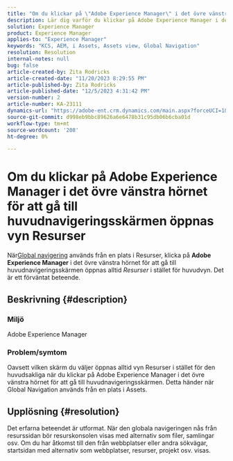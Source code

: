 ```yaml
---
title: "Om du klickar på \"Adobe Experience Manager\" i det övre vänstra hörnet för att gå till huvudnavigeringsskärmen öppnas vyn \"Resurser\""
description: Lär dig varför du klickar på Adobe Experience Manager i det övre vänstra hörnet för att öppna resursvyn i stället för den huvudsakliga.
solution: Experience Manager
product: Experience Manager
applies-to: "Experience Manager"
keywords: "KCS, AEM, i Assets, Assets view, Global Navigation"
resolution: Resolution
internal-notes: null
bug: false
article-created-by: Zita Rodricks
article-created-date: "11/20/2023 8:29:55 PM"
article-published-by: Zita Rodricks
article-published-date: "12/5/2023 4:31:42 PM"
version-number: 2
article-number: KA-23111
dynamics-url: "https://adobe-ent.crm.dynamics.com/main.aspx?forceUCI=1&pagetype=entityrecord&etn=knowledgearticle&id=1866d78d-e387-ee11-8179-6045bd006b3d"
source-git-commit: d998eb9bbc89626a6e6478b31c95db06b6cba01d
workflow-type: tm+mt
source-wordcount: '208'
ht-degree: 0%

---
```


# Om du klickar på Adobe Experience Manager i det övre vänstra hörnet för att gå till huvudnavigeringsskärmen öppnas vyn Resurser


När[Global navigering](https://experienceleague.adobe.com/docs/experience-manager-cloud-service/content/sites/authoring/getting-started/basic-handling.html?lang=en#global-navigation) används från en plats i Resurser, klicka på <b>Adobe Experience Manager</b> i det övre vänstra hörnet för att gå till huvudnavigeringsskärmen öppnas alltid *Resurser* i stället för huvudvyn. Det är ett förväntat beteende.

## Beskrivning {#description}


### Miljö

Adobe Experience Manager

### Problem/symtom

Oavsett vilken skärm du väljer öppnas alltid vyn Resurser i stället för den huvudsakliga när du klickar på Adobe Experience Manager i det övre vänstra hörnet för att gå till huvudnavigeringsskärmen. Detta händer när Global Navigation används från en plats i Assets.


## Upplösning {#resolution}


Det erfarna beteendet är utformat. När den globala navigeringen nås från resurssidan bör resurskonsolen visas med alternativ som filer, samlingar osv. Om du har åtkomst till den från webbplatser eller andra sökvägar, startsidan med alternativ som webbplatser, resurser, projekt osv. visas.

